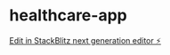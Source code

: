 # healthcare-app

[Edit in StackBlitz next generation editor ⚡️](https://stackblitz.com/~/github.com/wowgeekyboy/healthcare-app)